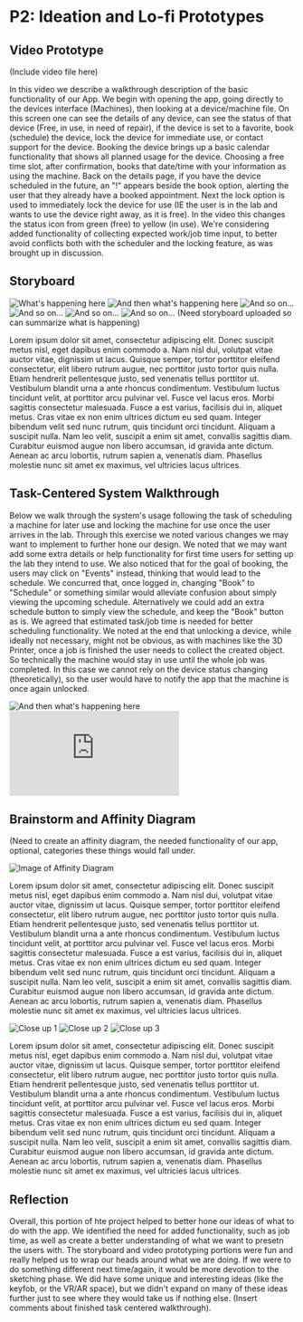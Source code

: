 # P2: Ideation and Lo-fi Prototypes

## Video Prototype
(Include video file here)
[](http://www.youtube.com/watch?v=RMINSD7MmT4)

In this video we describe a walkthrough description of the basic functionality of our App.  We begin with opening the app, going directly to the devices interface (Machines), then looking at a device/machine file.  On this screen one can see the details of any device, can see the status of that device (Free, in use, in need of repair), if the device is set to a favorite, book (schedule) the device, lock the device for immediate use, or contact support for the device.  Booking the device brings up a basic calendar functionality that shows all planned usage for the device.  Choosing a free time slot, after confirmation, books that date/time with your information as using the machine.  Back on the details page, if you have the device scheduled in the future, an "!" appears beside the book option, alerting the user that they already have a booked appointment.   Next the lock option is used to immediately lock the device for use (IE the user is in the lab and wants to use the device right away, as it is free).  In the video this changes the status icon from green (free) to yellow (in use).  We're considering added functionality of collecting expected work/job time input, to better avoid conflicts both with the scheduler and the locking feature, as was brought up in discussion.

## Storyboard

![](http://lorempixel.com/550/450 "What's happening here")
![](http://lorempixel.com/550/450 "And then what's happening here")
![](http://lorempixel.com/550/450 "And so on...")
![](http://lorempixel.com/550/450 "And so on...")
![](http://lorempixel.com/550/450 "And so on...")
![](http://lorempixel.com/550/450 "And so on...")
(Need storyboard uploaded so can summarize what is happening)

Lorem ipsum dolor sit amet, consectetur adipiscing elit. Donec suscipit metus nisl, eget dapibus enim commodo a. Nam nisl dui, volutpat vitae auctor vitae, dignissim ut lacus. Quisque semper, tortor porttitor eleifend consectetur, elit libero rutrum augue, nec porttitor justo tortor quis nulla. Etiam hendrerit pellentesque justo, sed venenatis tellus porttitor ut. Vestibulum blandit urna a ante rhoncus condimentum. Vestibulum luctus tincidunt velit, at porttitor arcu pulvinar vel. Fusce vel lacus eros. Morbi sagittis consectetur malesuada. Fusce a est varius, facilisis dui in, aliquet metus. Cras vitae ex non enim ultrices dictum eu sed quam. Integer bibendum velit sed nunc rutrum, quis tincidunt orci tincidunt. Aliquam a suscipit nulla. Nam leo velit, suscipit a enim sit amet, convallis sagittis diam. Curabitur euismod augue non libero accumsan, id gravida ante dictum. Aenean ac arcu lobortis, rutrum sapien a, venenatis diam. Phasellus molestie nunc sit amet ex maximus, vel ultricies lacus ultrices.

## Task-Centered System Walkthrough

Below we walk through the system's usage following the task of scheduling a machine for later use and locking the machine for use once the user arrives in the lab.  Through this exercise we noted various changes we may want to implement to further hone our design.  We noted that we may want add some extra details or help functionality for first time users for setting up the lab they intend to use.  We also noticed that for the goal of booking, the users may click on "Events" instead, thinking that would lead to the schedule.  We concurred that, once logged in, changing "Book" to "Schedule" or something similar would alleviate confusion about simply viewing the upcoming schedule. Alternatively we could add an extra schedule button to simply view the schedule, and keep the "Book" button as is.  We agreed that estimated task/job time is needed for better scheduling functionality.  We noted at the end that unlocking a device, while ideally not necessary, might not be obvious, as with machines like the 3D Printer, once a job is finished the user needs to collect the created object.  So technically the machine would stay in use until the whole job was completed.  In this case we cannot rely on the device status changing (theoretically), so the user would have to notify the app that the machine is once again unlocked.

![](http://lorempixel.com/550/450 "And then what's happening here")
![](https://alantylam.github.io/481-Project/Photo/481-tcsd-walkthrough.pdf)

## Brainstorm and Affinity Diagram

(Need to create an affinity diagram, the needed functionality of our app, optional, categories these things would fall under.

![](http://lorempixel.com/1024/768 "Image of Affinity Diagram")

Lorem ipsum dolor sit amet, consectetur adipiscing elit. Donec suscipit metus nisl, eget dapibus enim commodo a. Nam nisl dui, volutpat vitae auctor vitae, dignissim ut lacus. Quisque semper, tortor porttitor eleifend consectetur, elit libero rutrum augue, nec porttitor justo tortor quis nulla. Etiam hendrerit pellentesque justo, sed venenatis tellus porttitor ut. Vestibulum blandit urna a ante rhoncus condimentum. Vestibulum luctus tincidunt velit, at porttitor arcu pulvinar vel. Fusce vel lacus eros. Morbi sagittis consectetur malesuada. Fusce a est varius, facilisis dui in, aliquet metus. Cras vitae ex non enim ultrices dictum eu sed quam. Integer bibendum velit sed nunc rutrum, quis tincidunt orci tincidunt. Aliquam a suscipit nulla. Nam leo velit, suscipit a enim sit amet, convallis sagittis diam. Curabitur euismod augue non libero accumsan, id gravida ante dictum. Aenean ac arcu lobortis, rutrum sapien a, venenatis diam. Phasellus molestie nunc sit amet ex maximus, vel ultricies lacus ultrices.

![](http://lorempixel.com/550/450 "Close up 1")
![](http://lorempixel.com/550/450 "Close up 2")
![](http://lorempixel.com/550/450 "Close up 3")

Lorem ipsum dolor sit amet, consectetur adipiscing elit. Donec suscipit metus nisl, eget dapibus enim commodo a. Nam nisl dui, volutpat vitae auctor vitae, dignissim ut lacus. Quisque semper, tortor porttitor eleifend consectetur, elit libero rutrum augue, nec porttitor justo tortor quis nulla. Etiam hendrerit pellentesque justo, sed venenatis tellus porttitor ut. Vestibulum blandit urna a ante rhoncus condimentum. Vestibulum luctus tincidunt velit, at porttitor arcu pulvinar vel. Fusce vel lacus eros. Morbi sagittis consectetur malesuada. Fusce a est varius, facilisis dui in, aliquet metus. Cras vitae ex non enim ultrices dictum eu sed quam. Integer bibendum velit sed nunc rutrum, quis tincidunt orci tincidunt. Aliquam a suscipit nulla. Nam leo velit, suscipit a enim sit amet, convallis sagittis diam. Curabitur euismod augue non libero accumsan, id gravida ante dictum. Aenean ac arcu lobortis, rutrum sapien a, venenatis diam. Phasellus molestie nunc sit amet ex maximus, vel ultricies lacus ultrices.

## Reflection

Overall, this portion of hte project helped to better hone our ideas of what to do with the app.  We identified the need for added functionality, such as job time, as well as create a better understanding of what we want to presetn the users with.  The storyboard and video prototyping portions were fun and really helped us to wrap our heads around what we are doing.  If we were to do something different next time/again, it would be more devotion to the sketching phase.  We did have some unique and interesting ideas (like the keyfob, or the VR/AR space), but we didn't expand on many of these ideas further just to see where they would take us if nothing else.
(Insert comments about finished task centered walkthrough).
